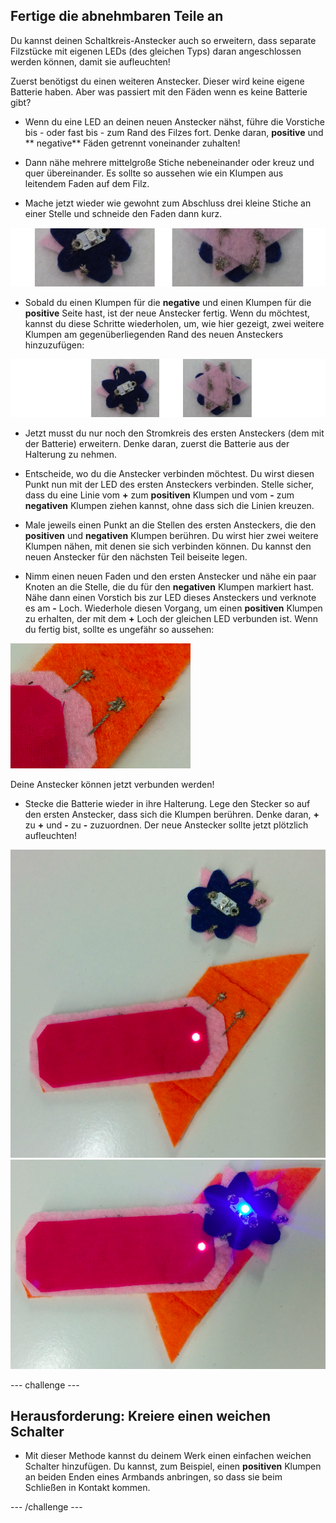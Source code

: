 ## Fertige die abnehmbaren Teile an

Du kannst deinen Schaltkreis-Anstecker auch so erweitern, dass separate Filzstücke mit eigenen LEDs (des gleichen Typs) daran angeschlossen werden können, damit sie aufleuchten!

Zuerst benötigst du einen weiteren Anstecker. Dieser wird keine eigene Batterie haben. Aber was passiert mit den Fäden wenn es keine Batterie gibt?

+ Wenn du eine LED an deinen neuen Anstecker nähst, führe die Vorstiche bis - oder fast bis - zum Rand des Filzes fort. Denke daran, **positive** und ** negative** Fäden getrennt voneinander zuhalten!

+ Dann nähe mehrere mittelgroße Stiche nebeneinander oder kreuz und quer übereinander. Es sollte so aussehen wie ein Klumpen aus leitendem Faden auf dem Filz.

+ Mache jetzt wieder wie gewohnt zum Abschluss drei kleine Stiche an einer Stelle und schneide den Faden dann kurz.

![](images/new_badge_blobs_front_back_120_650.png)

+ Sobald du einen Klumpen für die **negative** und einen Klumpen für die **positive** Seite hast, ist der neue Anstecker fertig. Wenn du möchtest, kannst du diese Schritte wiederholen, um, wie hier gezeigt, zwei weitere Klumpen am gegenüberliegenden Rand des neuen Ansteckers hinzuzufügen:

![](images/new_badge_front_back_120_650.png)

+ Jetzt musst du nur noch den Stromkreis des ersten Ansteckers (dem mit der Batterie) erweitern. Denke daran, zuerst die Batterie aus der Halterung zu nehmen.

+ Entscheide, wo du die Anstecker verbinden möchtest. Du wirst diesen Punkt nun mit der LED des ersten Ansteckers verbinden. Stelle sicher, dass du eine Linie vom **+** zum **positiven** Klumpen und vom **-** zum **negativen** Klumpen ziehen kannst, ohne dass sich die Linien kreuzen.

+ Male jeweils einen Punkt an die Stellen des ersten Ansteckers, die den **positiven** und **negativen** Klumpen berühren. Du wirst hier zwei weitere Klumpen nähen, mit denen sie sich verbinden können. Du kannst den neuen Anstecker für den nächsten Teil beiseite legen.

+ Nimm einen neuen Faden und den ersten Anstecker und nähe ein paar Knoten an die Stelle, die du für den **negativen** Klumpen markiert hast. Nähe dann einen Vorstich bis zur LED dieses Ansteckers und verknote es am **-** Loch. Wiederhole diesen Vorgang, um einen **positiven** Klumpen zu erhalten, der mit dem **+** Loch der gleichen LED verbunden ist. Wenn du fertig bist, sollte es ungefähr so aussehen:

![](images/badge_ext_blobs.png)

Deine Anstecker können jetzt verbunden werden!

+ Stecke die Batterie wieder in ihre Halterung. Lege den Stecker so auf den ersten Anstecker, dass sich die Klumpen berühren. Denke daran, **+** zu **+** und **-** zu **-** zuzuordnen. Der neue Anstecker sollte jetzt plötzlich aufleuchten!

![](images/badge_extended_unlit.png) ![](images/badge_extended_lit.png)

--- challenge ---

## Herausforderung: Kreiere einen weichen Schalter

+ Mit dieser Methode kannst du deinem Werk einen einfachen weichen Schalter hinzufügen. Du kannst, zum Beispiel, einen **positiven** Klumpen an beiden Enden eines Armbands anbringen, so dass sie beim Schließen in Kontakt kommen.

--- /challenge ---
